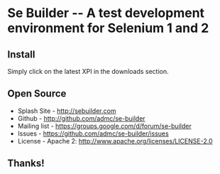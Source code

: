 # Se Builder -- A test development environment for Selenium 1 and 2

## Install

Simply click on the latest XPI in the downloads section.

## Open Source

  * Splash Site - http://sebuilder.com
  * Github - http://github.com/admc/se-builder
  * Mailing list - https://groups.google.com/d/forum/se-builder
  * Issues - https://github.com/admc/se-builder/issues
  * License - Apache 2: http://www.apache.org/licenses/LICENSE-2.0

## Thanks!
